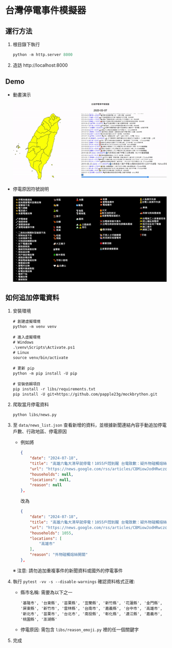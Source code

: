 # 台灣停電事件模擬器

## 運行方法
1. 根目錄下執行
    ```python
    python -m http.server 8000
    ```
2. 造訪 http://localhost:8000

## Demo
- 動畫演示

    ![alt text](img/demo.gif)

- 停電原因符號說明

    ![alt text](img/reason_emojis.png)


## 如何追加停電資料

1. 安裝環境
    ```pwsh
    # 創建虛擬環境
    python -m venv venv
    
    # 進入虛擬環境
    # Windows
    .\venv\Scripts\Activate.ps1
    # Linux
    source venv/bin/activate

    # 更新 pip
    python -m pip install -U pip

    # 安裝依賴項目
    pip install -r libs/requirements.txt
    pip install -U git+https://github.com/papple23g/mockbrython.git
    ```
2. 爬取當月停電資料
    ```pwsh
    python libs/news.py
    ```

3. 至 `data/news_list.json` 查看新增的資料，並根據新聞連結內容手動追加停電戶數、行政地區、停電原因
    - 例如將
        ```json
        {
            "date": "2024-07-18",
            "title": "高雄六龜大清早就停電！1055戶悶到醒 台電致歉：疑外物碰觸熔絲開關 - Yahoo奇摩新聞",
            "url": "https://news.google.com/rss/articles/CBMiowJodHRwczovL3R3Lm5ld3MueWFob28uY29tLyVFOSVBQiU5OCVFOSU5QiU4NCVFNSU4NSVBRCVFOSVCRSU5QyVFNSVBNCVBNyVFNiVCOCU4NSVFNiU5NyVBOSVFNSVCMCVCMSVFNSU4MSU5QyVFOSU5QiVCQi0xMDU1JUU2JTg4JUI2JUU2JTgyJUI2JUU1JTg4JUIwJUU5JTg2JTkyLSVFNSU4RiVCMCVFOSU5QiVCQiVFOCU4NyVCNCVFNiVBRCU4OS0lRTclOTYlOTElRTUlQTQlOTYlRTclODklQTklRTclQTIlQjAlRTglQTclQjglRTclODYlOTQlRTclQjUlQjIlRTklOTYlOEIlRTklOTclOUMtMDM0MDEwNTQxLmh0bWzSAQA?oc=5&hl=en-US&gl=US&ceid=US:en",
            "households": null,
            "locations": null,
            "reason": null
        },
        ```
        改為
        ```json
        {
            "date": "2024-07-18",
            "title": "高雄六龜大清早就停電！1055戶悶到醒 台電致歉：疑外物碰觸熔絲開關 - Yahoo奇摩新聞",
            "url": "https://news.google.com/rss/articles/CBMiowJodHRwczovL3R3Lm5ld3MueWFob28uY29tLyVFOSVBQiU5OCVFOSU5QiU4NCVFNSU4NSVBRCVFOSVCRSU5QyVFNSVBNCVBNyVFNiVCOCU4NSVFNiU5NyVBOSVFNSVCMCVCMSVFNSU4MSU5QyVFOSU5QiVCQi0xMDU1JUU2JTg4JUI2JUU2JTgyJUI2JUU1JTg4JUIwJUU5JTg2JTkyLSVFNSU4RiVCMCVFOSU5QiVCQiVFOCU4NyVCNCVFNiVBRCU4OS0lRTclOTYlOTElRTUlQTQlOTYlRTclODklQTklRTclQTIlQjAlRTglQTclQjglRTclODYlOTQlRTclQjUlQjIlRTklOTYlOEIlRTklOTclOUMtMDM0MDEwNTQxLmh0bWzSAQA?oc=5&hl=en-US&gl=US&ceid=US:en",
            "households": 1055,
            "locations": [
                "高雄市"
            ],
            "reason": "外物碰觸熔絲開關"
        },
        ```
    ※ 注意: 請勿追加重複事件的新聞資料或國外的停電事件
4. 執行 `pytest -vv -s --disable-warnings` 確認資料格式正確:
    - 縣市名稱: 需要為以下之一
        ```
        '基隆市', '台東縣', '苗栗縣', '宜蘭縣', '新竹縣', '花蓮縣', '金門縣', '屏東縣', '新竹市', '雲林縣', '台南市', '嘉義縣', '台中市', '高雄市', '新北市', '苗栗市', '台北市', '南投縣', '彰化縣', '連江縣', '嘉義市', '桃園縣', '澎湖縣'
        ```
    - 停電原因: 需包含 `libs/reason_emoji.py` 裡的任一個關鍵字

5. 完成
